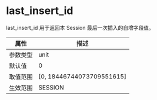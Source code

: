 # last_insert_id

last_insert_id 用于返回本 Session 最后一次插入的自增字段值。

| **属性** |           **描述**            |
|--------|-----------------------------|
| 参数类型   | unit                        |
| 默认值    | 0                           |
| 取值范围   | \[0, 18446744073709551615\] |
| 生效范围   | SESSION                     |
